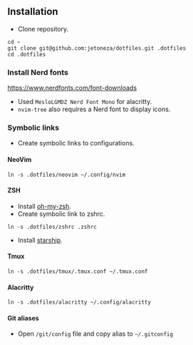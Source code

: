 ## Installation

* Clone repository.

```
cd ~
git clone git@github.com:jetoneza/dotfiles.git .dotfiles
cd .dotfiles
```

### Install Nerd fonts
https://www.nerdfonts.com/font-downloads

* Used `MesloLGMDZ Nerd Font Mono` for alacritty.
* `nvim-tree` also requires a Nerd font to display icons.

### Symbolic links

* Create symbolic links to configurations.

#### NeoVim
```
ln -s .dotfiles/neovim ~/.config/nvim
```

#### ZSH
* Install [oh-my-zsh](https://github.com/robbyrussell/oh-my-zsh).
* Create symbolic link to zshrc.
```
ln -s .dotfiles/zshrc .zshrc
```
* Install [starship](https://starship.rs/).

#### Tmux
```
ln -s .dotfiles/tmux/.tmux.conf ~/.tmux.conf
```

#### Alacritty
```
ln -s .dotfiles/alacritty ~/.config/alacritty
```
#### Git aliases
* Open `/git/config` file and copy alias to `~/.gitconfig`
